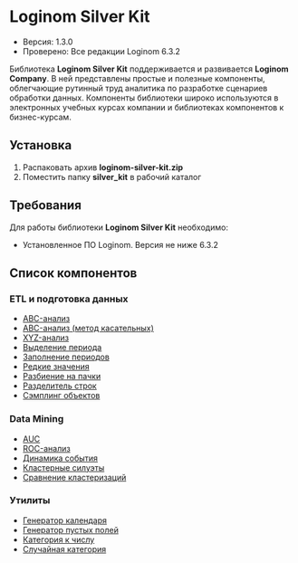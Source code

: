 # Loginom Silver Kit

* Версия: 1.3.0
* Проверено: Все редакции Loginom 6.3.2

Библиотека **Loginom Silver Kit** поддерживается и развивается **Loginom Company**. В ней представлены простые и полезные компоненты, облегчающие рутинный труд аналитика по разработке сценариев обработки данных. Компоненты библиотеки широко используются в электронных учебных курсах  компании и библиотеках компонентов к бизнес-курсам.

## Установка

1. Распаковать архив **loginom-silver-kit.zip**
2. Поместить папку **silver_kit** в рабочий каталог

## Требования

Для работы библиотеки **Loginom Silver Kit** необходимо:

* Установленное ПО Loginom. Версия не ниже 6.3.2

## Список компонентов

### ETL и подготовка данных

* [ABC-анализ](./docs/abc-analysis.md)
* [ABC-анализ (метод касательных)](./docs/abc-analysis-method-of-tangents.md)
* [XYZ-анализ](./docs/xyz-analysis.md)
* [Выделение периода](./docs/period-selection.md)
* [Заполнение периодов](./docs/filling-in-periods.md)
* [Редкие значения](./docs/rare-values.md)
* [Разбиение на пачки](./docs/fragmentation.md)
* [Разделитель строк](./docs/cell-splitter.md)
* [Сэмплинг объектов](./docs/objects-sampling.md)

### Data Mining

* [AUC](./docs/auc.md)
* [ROC-анализ](./docs/roc.md)
* [Динамика события](./docs/dynamics-of-events.md)
* [Кластерные силуэты](./docs/cluster-silhouettes.md)
* [Сравнение кластеризаций](./docs/comparison-of-clustering.md)

### Утилиты

* [Генератор календаря](./docs/calendar-generator.md)
* [Генератор пустых полей](./docs/empty-filds-generator.md)
* [Категория к числу](./docs/category-to-number.md)
* [Случайная категория](./docs/random-category.md)